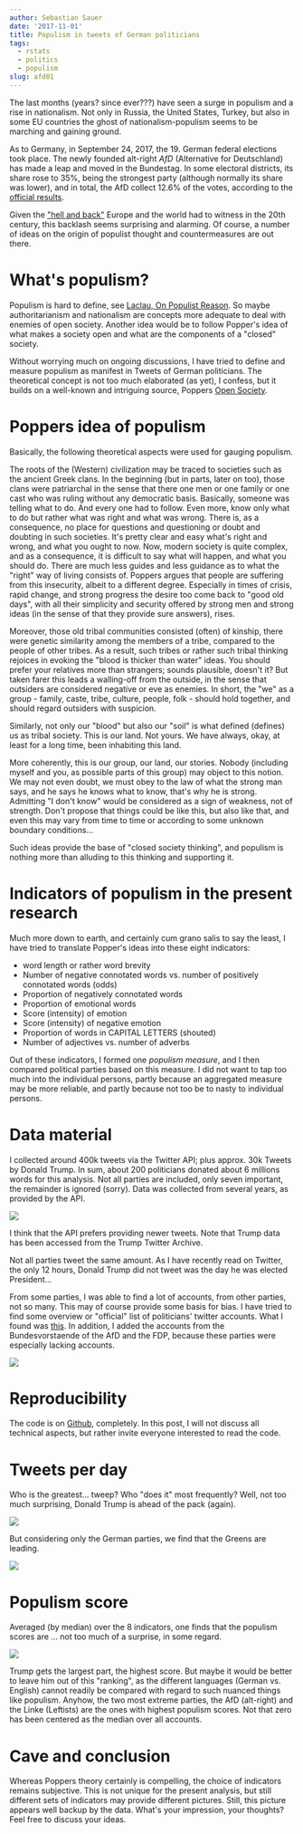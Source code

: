 ```yaml
---
author: Sebastian Sauer
date: '2017-11-01'
title: Populism in tweets of German politicians
tags:
  - rstats
  - politics
  - populism
slug: afd01
---
```





The last months (years? since ever???) have seen a surge in populism and a rise in nationalism. Not only in Russia, the United States, Turkey, but also in some EU countries the ghost of nationalism-populism seems to be marching and gaining ground.

As to Germany, in September 24, 2017, the 19. German federal elections took place. The newly founded alt-right *AfD* (Alternative for Deutschland) has made a leap and moved in the Bundestag. In some electoral districts, its share rose to 35%, being the strongest party (although normally its share was lower), and in total, the AfD collect 12.6% of the votes, according to the [official results](https://www.bundeswahlleiter.de/info/presse/mitteilungen/bundestagswahl-2017/32_17_vorlaeufiges_ergebnis.html).

Given the ["hell and back"](https://books.google.de/books/about/To_Hell_and_Back.html?id=W-hJBgAAQBAJ&source=kp_cover&redir_esc=y) Europe and the world had to witness in the 20th century, this backlash seems surprising and alarming. Of course, a number of ideas on the origin of populist thought and countermeasures are out there.

# What's populism?

Populism is hard to define, see [Laclau, On Populist Reason](https://books.google.de/books/about/On_Populist_Reason.html?id=_LBBy0DjC4gC&source=kp_cover&redir_esc=y). So maybe authoritarianism and nationalism are concepts more adequate to deal with enemies of open society. Another idea would be to follow Popper's idea of what makes a society open and what are the components of a "closed" society.

Without worrying much on ongoing discussions, I have tried to define and measure populism as manifest in Tweets of German politicians. The theoretical concept is not too much elaborated (as yet), I confess, but it builds on a well-known and intriguing source, Poppers [Open Society](https://books.google.de/books/about/The_Open_Society_and_Its_Enemies.html?id=gWB5YAl-dzQC&source=kp_cover&redir_esc=y).

# Poppers idea of populism

Basically, the following theoretical aspects were used for gauging populism.

The roots of the (Western) civilization may be traced to societies such as the ancient Greek clans. In the beginning (but in parts, later on too), those clans were patriarchal in the sense that there one men or one family or one cast who was ruling without any democratic basis. Basically, someone was telling what to do. And every one had to follow. Even more, know only what to do but rather what was right and what was wrong. There is, as a consequence, no place for questions and questioning or doubt and doubting in such societies. It's pretty clear and easy what's right and wrong, and what you ought to now. Now, modern society is quite complex, and as a consequence, it is difficult to say what will happen, and what you should do. There are much less guides and less guidance as to what the "right" way of living consists of. Poppers argues that people are suffering from this insecurity, albeit to a different degree. Especially in times of crisis, rapid change, and strong progress the desire too come back to "good old days", with all their simplicity and security offered by strong men and strong ideas (in the sense of that they provide sure answers), rises. 

Moreover, those old tribal communities consisted (often) of kinship, there were genetic similarity among the members of a tribe, compared to the people of other tribes. As a result, such tribes or rather such tribal thinking rejoices in evoking the "blood is thicker than water" ideas. You should prefer your relatives more than strangers; sounds plausible, doesn't it? But taken farer this leads a walling-off from the outside, in the sense that outsiders are considered negative or eve as enemies. In short, the "we" as a group - family, caste, tribe, culture, people, folk - should hold together, and should regard outsiders with suspicion.

Similarly, not only our "blood" but also our "soil" is what defined (defines) us as tribal society. This is our land. Not yours. We have always, okay, at least for a long time, been inhabiting this land.

More coherently, this is our group, our land, our stories. Nobody (including myself and you, as possible parts of this group) may object to this notion. We may not even doubt, we must obey to the law of what the strong man says, and he says he knows what to know, that's why he is strong. Admitting "I don't know" would be considered as a sign of weakness, not of strength. Don't propose that things could be like this, but also like that, and even this may vary from time to time or according to some unknown boundary conditions...

Such ideas provide the base of "closed society thinking", and populism is nothing more than alluding to this thinking and supporting it.

# Indicators of populism in the present research

Much more down to earth, and certainly cum grano salis to say the least, I have tried to translate Popper's ideas into these eight indicators:


- word length or rather word brevity
- Number of negative connotated words vs. number of positively connotated words (odds)
- Proportion of negatively connotated words
- Proportion of emotional words
- Score (intensity) of emotion
- Score (intensity) of negative emotion
- Proportion of words in CAPITAL LETTERS (shouted)
- Number of adjectives vs. number of adverbs

Out of these indicators, I formed one *populism measure*, and I then compared political parties based on this measure. I did not want to tap too much into the individual persons, partly because an aggregated measure may be more reliable, and partly because not too be to nasty to individual persons.

# Data material

I collected around 400k tweets via the Twitter API; plus approx. 30k Tweets by Donald Trump. In sum, about 200 politicians donated about 6 millions words for this analysis. Not all parties are included, only seven important, the remainder is ignored (sorry). Data was collected from several years, as provided by the API.

![](https://sebastiansauer.github.io/psy_pol/images/2017-08-28/p_tweets_timeline2.png)

I think that the API prefers providing newer tweets. Note that Trump data has been accessed from the Trump Twitter Archive.

Not all parties tweet the same amount. As I have recently read on Twitter, the only 12 hours, Donald Trump did not tweet was the day he was elected President...

From some parties, I was able to find a lot of accounts, from other parties, not so many. This may of course provide some basis for bias. I have tried to find some overview or "official" list of politicians' twitter accounts. What I found was [this](https://twitter.com/dw_politics/lists/german-politicians/members). In addition, I added the accounts from the Bundesvorstaende of the AfD and the FDP, because these parties were especially lacking accounts.

![](https://sebastiansauer.github.io/psy_pol/images/2017-08-28/p_accounts_per_party.png)

# Reproducibility

The code is on [Github](https://github.com/sebastiansauer/polits_tweet_mining), completely. In this post, I will not discuss all technical aspects, but rather invite everyone interested to read the code.


# Tweets per day

Who is the greatest... tweep? Who "does it" most frequently? Well, not too much surprising, Donald Trump is ahead of the pack (again). 


![](https://sebastiansauer.github.io//images/2017-11-01/p_tweets_day_party_md.png)


But considering only the German parties, we find that the Greens are leading.

![](https://sebastiansauer.github.io/psy_pol/images/2017-08-28/p_tweets_day_party_md_no_trump.png)

# Populism score

Averaged (by median) over the 8 indicators, one finds that the populism scores are ... not too much of a surprise, in some regard.

![](https://sebastiansauer.github.io/psy_pol/images/2017-08-28/p_party_pop_scores_2.png)

Trump gets the largest part, the highest score. But maybe it would be better to leave him out of this "ranking", as the different languages (German vs. English) cannot readily be compared with regard to such nuanced things like populism. Anyhow, the two most extreme parties, the AfD (alt-right) and the Linke (Leftists) are the ones with highest populism scores. Not that zero has been centered as the median over all accounts.


# Cave and conclusion

Whereas Poppers theory certainly is compelling, the choice of indicators remains subjective. This is not unique for the present analysis, but still different sets of indicators may provide different pictures. Still, this picture appears well backup by the data. What's your impression, your thoughts? Feel free to discuss your ideas.


